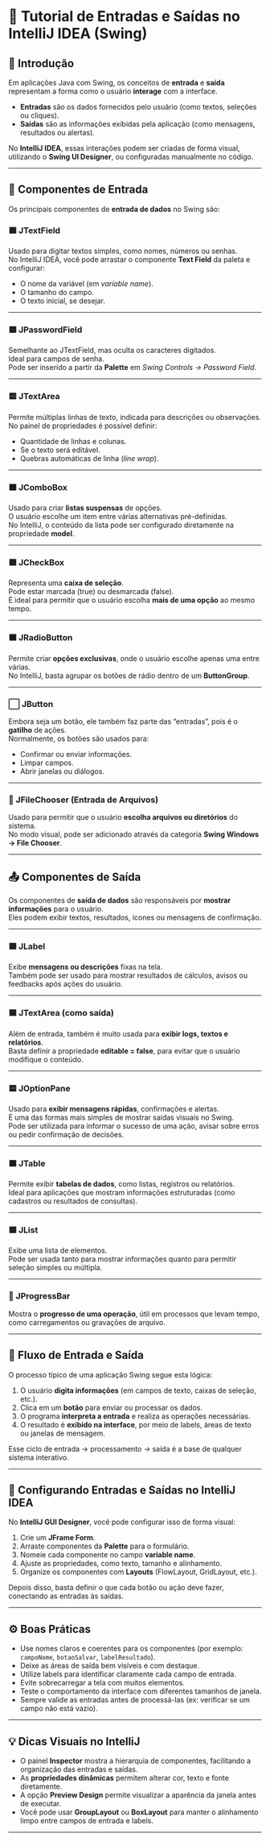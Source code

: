# 🧾 Tutorial de Entradas e Saídas no IntelliJ IDEA (Swing)

## 📖 Introdução
Em aplicações Java com Swing, os conceitos de **entrada** e **saída** representam a forma como o usuário **interage** com a interface.  
- **Entradas** são os dados fornecidos pelo usuário (como textos, seleções ou cliques).  
- **Saídas** são as informações exibidas pela aplicação (como mensagens, resultados ou alertas).  

No **IntelliJ IDEA**, essas interações podem ser criadas de forma visual, utilizando o **Swing UI Designer**, ou configuradas manualmente no código.

---

## 🧩 Componentes de Entrada

Os principais componentes de **entrada de dados** no Swing são:

### 🟦 JTextField
Usado para digitar textos simples, como nomes, números ou senhas.  
No IntelliJ IDEA, você pode arrastar o componente **Text Field** da paleta e configurar:
- O nome da variável (em *variable name*).  
- O tamanho do campo.  
- O texto inicial, se desejar.  

---

### 🟩 JPasswordField
Semelhante ao JTextField, mas oculta os caracteres digitados.  
Ideal para campos de senha.  
Pode ser inserido a partir da **Palette** em *Swing Controls → Password Field*.

---

### 🟨 JTextArea
Permite múltiplas linhas de texto, indicada para descrições ou observações.  
No painel de propriedades é possível definir:
- Quantidade de linhas e colunas.  
- Se o texto será editável.  
- Quebras automáticas de linha (*line wrap*).

---

### 🟧 JComboBox
Usado para criar **listas suspensas** de opções.  
O usuário escolhe um item entre várias alternativas pré-definidas.  
No IntelliJ, o conteúdo da lista pode ser configurado diretamente na propriedade **model**.

---

### 🟪 JCheckBox
Representa uma **caixa de seleção**.  
Pode estar marcada (true) ou desmarcada (false).  
É ideal para permitir que o usuário escolha **mais de uma opção** ao mesmo tempo.

---

### 🟫 JRadioButton
Permite criar **opções exclusivas**, onde o usuário escolhe apenas uma entre várias.  
No IntelliJ, basta agrupar os botões de rádio dentro de um **ButtonGroup**.

---

### ⬜ JButton
Embora seja um botão, ele também faz parte das “entradas”, pois é o **gatilho** de ações.  
Normalmente, os botões são usados para:
- Confirmar ou enviar informações.  
- Limpar campos.  
- Abrir janelas ou diálogos.  

---

### 🔵 JFileChooser (Entrada de Arquivos)
Usado para permitir que o usuário **escolha arquivos ou diretórios** do sistema.  
No modo visual, pode ser adicionado através da categoria **Swing Windows → File Chooser**.  

---

## 📤 Componentes de Saída

Os componentes de **saída de dados** são responsáveis por **mostrar informações** para o usuário.  
Eles podem exibir textos, resultados, ícones ou mensagens de confirmação.

---

### 🟩 JLabel
Exibe **mensagens ou descrições** fixas na tela.  
Também pode ser usado para mostrar resultados de cálculos, avisos ou feedbacks após ações do usuário.  

---

### 🟦 JTextArea (como saída)
Além de entrada, também é muito usada para **exibir logs, textos e relatórios**.  
Basta definir a propriedade **editable = false**, para evitar que o usuário modifique o conteúdo.

---

### 🟨 JOptionPane
Usado para **exibir mensagens rápidas**, confirmações e alertas.  
É uma das formas mais simples de mostrar saídas visuais no Swing.  
Pode ser utilizada para informar o sucesso de uma ação, avisar sobre erros ou pedir confirmação de decisões.

---

### 🟧 JTable
Permite exibir **tabelas de dados**, como listas, registros ou relatórios.  
Ideal para aplicações que mostram informações estruturadas (como cadastros ou resultados de consultas).

---

### 🟪 JList
Exibe uma lista de elementos.  
Pode ser usada tanto para mostrar informações quanto para permitir seleção simples ou múltipla.

---

### 🔵 JProgressBar
Mostra o **progresso de uma operação**, útil em processos que levam tempo, como carregamentos ou gravações de arquivo.

---

## 🧮 Fluxo de Entrada e Saída

O processo típico de uma aplicação Swing segue esta lógica:

1. O usuário **digita informações** (em campos de texto, caixas de seleção, etc.).  
2. Clica em um **botão** para enviar ou processar os dados.  
3. O programa **interpreta a entrada** e realiza as operações necessárias.  
4. O resultado é **exibido na interface**, por meio de labels, áreas de texto ou janelas de mensagem.  

Esse ciclo de entrada → processamento → saída é a base de qualquer sistema interativo.

---

## 🎨 Configurando Entradas e Saídas no IntelliJ IDEA

No **IntelliJ GUI Designer**, você pode configurar isso de forma visual:

1. Crie um **JFrame Form**.  
2. Arraste componentes da **Palette** para o formulário.  
3. Nomeie cada componente no campo **variable name**.  
4. Ajuste as propriedades, como texto, tamanho e alinhamento.  
5. Organize os componentes com **Layouts** (FlowLayout, GridLayout, etc.).  

Depois disso, basta definir o que cada botão ou ação deve fazer, conectando as entradas às saídas.

---

## ⚙️ Boas Práticas

- Use nomes claros e coerentes para os componentes (por exemplo: `campoNome`, `botaoSalvar`, `labelResultado`).  
- Deixe as áreas de saída bem visíveis e com destaque.  
- Utilize labels para identificar claramente cada campo de entrada.  
- Evite sobrecarregar a tela com muitos elementos.  
- Teste o comportamento da interface com diferentes tamanhos de janela.  
- Sempre valide as entradas antes de processá-las (ex: verificar se um campo não está vazio).

---

## 💡 Dicas Visuais no IntelliJ

- O painel **Inspector** mostra a hierarquia de componentes, facilitando a organização das entradas e saídas.  
- As **propriedades dinâmicas** permitem alterar cor, texto e fonte diretamente.  
- A opção **Preview Design** permite visualizar a aparência da janela antes de executar.  
- Você pode usar **GroupLayout** ou **BoxLayout** para manter o alinhamento limpo entre campos de entrada e labels.

---



